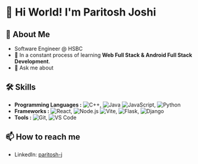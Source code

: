 # 👋 Hi World! I'm Paritosh Joshi

## 🚀 About Me

- Software Engineer @ HSBC
- 🌱 In a constant process of learning **Web Full Stack & Android Full Stack Development**.
- 💬 Ask me about 

## 🛠 Skills

- **Programming Languages :** ![C++](https://img.shields.io/badge/-C++-black?style=flat&logo=c%2B%2B), ![Java](https://img.shields.io/badge/-Java-black?style=flat&logo=java) ![JavaScript](https://img.shields.io/badge/-JavaScript-black?style=flat&logo=javascript), ![Python](https://img.shields.io/badge/-Python-black?style=flat&logo=python)
- **Frameworks :** ![React](https://img.shields.io/badge/-React-black?style=flat&logo=react), ![Node.js](https://img.shields.io/badge/-Node.js-black?style=flat&logo=node.js) ![Vite](https://img.shields.io/badge/-Vite-black?style=flat&logo=vite), ![Flask](https://img.shields.io/badge/-Flask-black?style=flat&logo=flask), ![Django](https://img.shields.io/badge/-Django-black?style=flat&logo=django)
- **Tools :** ![Git](https://img.shields.io/badge/-Git-black?style=flat&logo=git), ![VS Code](https://img.shields.io/badge/-VS%20Code-black?style=flat&logo=visual-studio-code)

## 📫 How to reach me

- LinkedIn: [paritosh-j](https://www.linkedin.com/in/paritosh-j)
